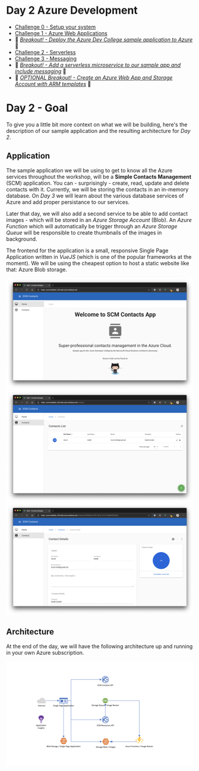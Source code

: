 # Day 2 Azure Development

- [Challenge 0 - Setup your system](challenges/challenge-0.md)
- [Challenge 1 - Azure Web Applications](challenges/challenge-1.md)
- :small_orange_diamond: *[Breakout! - Deploy the Azure Dev College sample application to Azure](challenges/challenge-bo-1.md)* :small_orange_diamond:
- [Challenge 2 - Serverless](challenges/challenge-2.md)
- [Challenge 3 - Messaging](challenges/challenge-3.md)
- :small_orange_diamond: *[Breakout! - Add a serverless microservice to our sample app and include messaging](challenges/challenge-bo-2.md)* :small_orange_diamond:
- :small_orange_diamond: *[OPTIONAL Breakout! - Create an Azure Web App and Storage Account with ARM templates](challenges/challenge-bo-3.md)* :small_orange_diamond:

# Day 2 - Goal #

To give you a little bit more context on what we will be building, here's the description of our sample application and the resulting architecture for *Day 2*.

## Application ##

The sample application we will be using to get to know all the Azure services throughout the workshop, will be a **Simple Contacts Management** (SCM) application. You can - surprisingly - create, read, update and delete contacts with it. Currently, we will be storing the contacts in an in-memory database. On *Day 3* we will learn about the various database services of Azure and add proper persistance to our services. 

Later that day, we will also add a second service to be able to add contact images - which will be stored in an *Azure Storage Account* (Blob). An *Azure Function* which will automatically be trigger through an *Azure Storage Queue* will be responsible to create thumbnails of the images in background.

The frontend for the application is a small, responsive Single Page Application written in *VueJS* (which is one of the popular frameworks at the moment). We will be using the cheapest option to host a static website like that: Azure Blob storage.

![day2_1](./challenges/img/day2_goal1.png "day2_1")
![day2_2](./challenges/img/day2_goal2.png "day2_2")
![day2_3](./challenges/img/day2_goal3.png "day2_3")

## Architecture ##

At the end of the day, we will have the following architecture up and running in your own Azure subscription.

![architecture](./challenges/img/architecture_day2.png "architecture")
